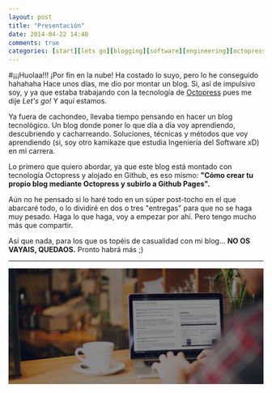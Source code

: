 ```yaml
---
layout: post
title: "Presentación"
date: 2014-04-22 14:40
comments: true
categories: [start][lets go][blogging][software][engineering][octopress]
---
```


#¡¡¡Huolaa!!! 
¡Por fin en la nube! Ha costado lo suyo, pero lo he conseguido hahahaha
Hace unos días, me dio por montar un blog. Si, así de impulsivo soy, y ya que estaba trabajando con la tecnología de [Octopress](http://octopress.org/) pues me dije *Let's go!* Y aquí estamos.

Ya fuera de cachondeo, llevaba tiempo pensando en hacer un blog tecnológico. Un blog donde poner lo que día a día voy aprendiendo, descubriendo y cacharreando. Soluciones, técnicas y métodos que voy aprendiendo (si, soy otro kamikaze que estudia Ingeniería del Software xD) en mi carrera.

<!-- More -->

Lo primero que quiero abordar, ya que este blog está montado con tecnología Octopress y alojado en Github, es eso mismo:  **"Cómo crear tu propio blog mediante Octopress y subirlo a Github Pages".**

Aún no he pensado si lo haré todo en un súper post-tocho en el que abarcaré todo, o lo dividiré en dos o tres "entregas" para que no se haga muy pesado.
Haga lo que haga, voy a empezar por ahí. Pero tengo mucho más que compartir.

Así que nada, para los que os topéis de casualidad con mi blog... **NO OS VAYAIS, QUEDAOS.** Pronto habrá más ;)

---
![](/images/cover.jpg "")
